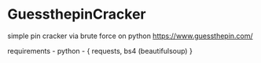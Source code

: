 # GuessthepinCracker

simple pin cracker via brute force on python 
https://www.guessthepin.com/

requirements -
python - {
  requests,
  bs4 (beautifulsoup)
}
